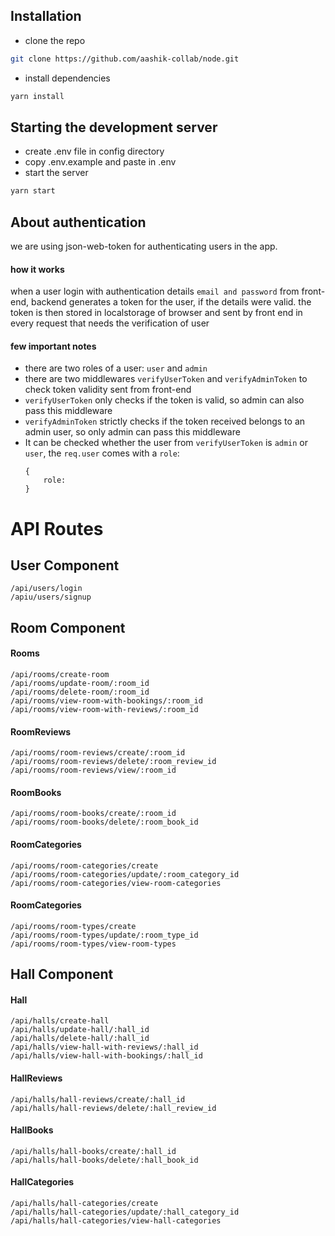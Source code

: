 ## Installation

-   clone the repo

```bash
git clone https://github.com/aashik-collab/node.git
```

-   install dependencies

```bash
yarn install
```

## Starting the development server

-   create .env file in config directory
-   copy .env.example and paste in .env
-   start the server

```bash
yarn start
```

## About authentication

we are using json-web-token for authenticating users in the app.

#### how it works

when a user login with authentication details `email and password` from front-end, backend generates a token for the user, if the details were valid. the token is then stored in localstorage of browser and sent by front end in every request that needs the verification of user

#### few important notes

-   there are two roles of a user: `user` and `admin`
-   there are two middlewares `verifyUserToken` and `verifyAdminToken` to check token validity sent from front-end
-   `verifyUserToken` only checks if the token is valid, so admin can also pass this middleware
-   `verifyAdminToken` strictly checks if the token received belongs to an admin user, so only admin can pass this middleware
-   It can be checked whether the user from `verifyUserToken` is `admin` or `user`, the `req.user` comes with a `role`:
    ```
    {
        role:
    }
    ```

# API Routes

## User Component

```
/api/users/login
/apiu/users/signup
```

## Room Component

#### Rooms

```
/api/rooms/create-room
/api/rooms/update-room/:room_id
/api/rooms/delete-room/:room_id
/api/rooms/view-room-with-bookings/:room_id
/api/rooms/view-room-with-reviews/:room_id
```

#### RoomReviews

```
/api/rooms/room-reviews/create/:room_id
/api/rooms/room-reviews/delete/:room_review_id
/api/rooms/room-reviews/view/:room_id
```

#### RoomBooks

```
/api/rooms/room-books/create/:room_id
/api/rooms/room-books/delete/:room_book_id
```

#### RoomCategories

```
/api/rooms/room-categories/create
/api/rooms/room-categories/update/:room_category_id
/api/rooms/room-categories/view-room-categories
```

#### RoomCategories

```
/api/rooms/room-types/create
/api/rooms/room-types/update/:room_type_id
/api/rooms/room-types/view-room-types
```

## Hall Component

#### Hall

```
/api/halls/create-hall
/api/halls/update-hall/:hall_id
/api/halls/delete-hall/:hall_id
/api/halls/view-hall-with-reviews/:hall_id
/api/halls/view-hall-with-bookings/:hall_id
```

#### HallReviews

```
/api/halls/hall-reviews/create/:hall_id
/api/halls/hall-reviews/delete/:hall_review_id
```

#### HallBooks

```
/api/halls/hall-books/create/:hall_id
/api/halls/hall-books/delete/:hall_book_id
```

#### HallCategories

```
/api/halls/hall-categories/create
/api/halls/hall-categories/update/:hall_category_id
/api/halls/hall-categories/view-hall-categories

```
